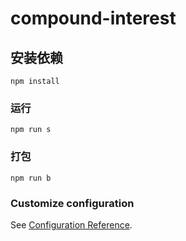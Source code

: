 # compound-interest

## 安装依赖
```
npm install
```

### 运行
```
npm run s
```

### 打包
```
npm run b
```

### Customize configuration
See [Configuration Reference](https://cli.vuejs.org/config/).
